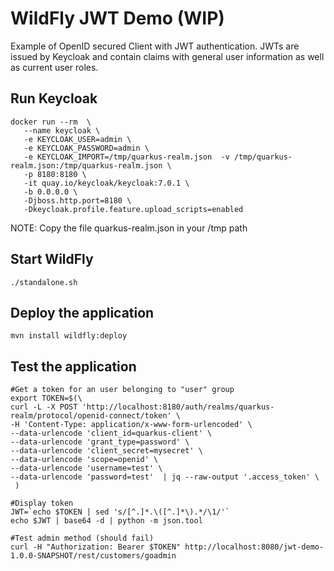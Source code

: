 # WildFly JWT Demo (WIP)

Example of OpenID secured Client with JWT authentication. JWTs are issued by Keycloak and contain
claims with general user information as well as current user roles.

## Run Keycloak
```
docker run --rm  \
   --name keycloak \
   -e KEYCLOAK_USER=admin \
   -e KEYCLOAK_PASSWORD=admin \
   -e KEYCLOAK_IMPORT=/tmp/quarkus-realm.json  -v /tmp/quarkus-realm.json:/tmp/quarkus-realm.json \
   -p 8180:8180 \
   -it quay.io/keycloak/keycloak:7.0.1 \
   -b 0.0.0.0 \
   -Djboss.http.port=8180 \
   -Dkeycloak.profile.feature.upload_scripts=enabled  
```

NOTE: Copy the file quarkus-realm.json in your /tmp path

## Start WildFly
```
./standalone.sh
```

## Deploy the application
```
mvn install wildfly:deploy
```

## Test the application
```
#Get a token for an user belonging to "user" group
export TOKEN=$(\
curl -L -X POST 'http://localhost:8180/auth/realms/quarkus-realm/protocol/openid-connect/token' \
-H 'Content-Type: application/x-www-form-urlencoded' \
--data-urlencode 'client_id=quarkus-client' \
--data-urlencode 'grant_type=password' \
--data-urlencode 'client_secret=mysecret' \
--data-urlencode 'scope=openid' \
--data-urlencode 'username=test' \
--data-urlencode 'password=test'  | jq --raw-output '.access_token' \
 )

#Display token
JWT=`echo $TOKEN | sed 's/[^.]*.\([^.]*\).*/\1/'`
echo $JWT | base64 -d | python -m json.tool

#Test admin method (should fail)
curl -H "Authorization: Bearer $TOKEN" http://localhost:8080/jwt-demo-1.0.0-SNAPSHOT/rest/customers/goadmin
```

